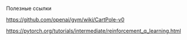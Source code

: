 Полезные ссылки

https://github.com/openai/gym/wiki/CartPole-v0

https://pytorch.org/tutorials/intermediate/reinforcement_q_learning.html
